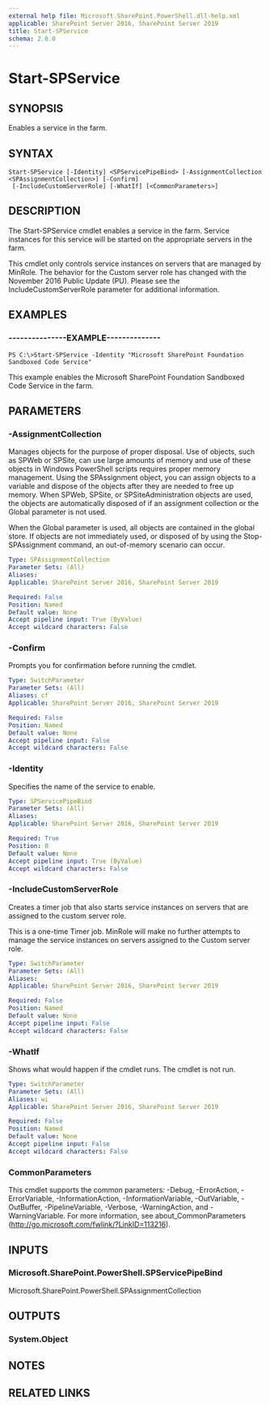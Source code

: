 ```yaml
---
external help file: Microsoft.SharePoint.PowerShell.dll-help.xml
applicable: SharePoint Server 2016, SharePoint Server 2019
title: Start-SPService
schema: 2.0.0
---
```


# Start-SPService

## SYNOPSIS
Enables a service in the farm.


## SYNTAX

```
Start-SPService [-Identity] <SPServicePipeBind> [-AssignmentCollection <SPAssignmentCollection>] [-Confirm]
 [-IncludeCustomServerRole] [-WhatIf] [<CommonParameters>]
```

## DESCRIPTION
The Start-SPService cmdlet enables a service in the farm. Service instances for this service will be started on the appropriate servers in the farm.

This cmdlet only controls service instances on servers that are managed by MinRole. The behavior for the Custom server role has changed with the November 2016 Public Update (PU). Please see the IncludeCustomServerRole parameter for additional information.


## EXAMPLES

### ---------------EXAMPLE--------------
```
PS C:\>Start-SPService -Identity "Microsoft SharePoint Foundation Sandboxed Code Service"
```

This example enables the Microsoft SharePoint Foundation Sandboxed Code Service in the farm.


## PARAMETERS

### -AssignmentCollection
Manages objects for the purpose of proper disposal. Use of objects, such as SPWeb or SPSite, can use large amounts of memory and use of these objects in Windows PowerShell scripts requires proper memory management. Using the SPAssignment object, you can assign objects to a variable and dispose of the objects after they are needed to free up memory. When SPWeb, SPSite, or SPSiteAdministration objects are used, the objects are automatically disposed of if an assignment collection or the Global parameter is not used.

When the Global parameter is used, all objects are contained in the global store. If objects are not immediately used, or disposed of by using the Stop-SPAssignment command, an out-of-memory scenario can occur.

```yaml
Type: SPAssignmentCollection
Parameter Sets: (All)
Aliases: 
Applicable: SharePoint Server 2016, SharePoint Server 2019

Required: False
Position: Named
Default value: None
Accept pipeline input: True (ByValue)
Accept wildcard characters: False
```

### -Confirm
Prompts you for confirmation before running the cmdlet.

```yaml
Type: SwitchParameter
Parameter Sets: (All)
Aliases: cf
Applicable: SharePoint Server 2016, SharePoint Server 2019

Required: False
Position: Named
Default value: None
Accept pipeline input: False
Accept wildcard characters: False
```

### -Identity
Specifies the name of the service to enable.

```yaml
Type: SPServicePipeBind
Parameter Sets: (All)
Aliases: 
Applicable: SharePoint Server 2016, SharePoint Server 2019

Required: True
Position: 0
Default value: None
Accept pipeline input: True (ByValue)
Accept wildcard characters: False
```

### -IncludeCustomServerRole
Creates a timer job that also starts service instances on servers that are assigned to the custom server role.

This is a one-time Timer job. MinRole will make no further attempts to manage the service instances on servers assigned to the Custom server role.

```yaml
Type: SwitchParameter
Parameter Sets: (All)
Aliases: 
Applicable: SharePoint Server 2016, SharePoint Server 2019

Required: False
Position: Named
Default value: None
Accept pipeline input: False
Accept wildcard characters: False
```

### -WhatIf
Shows what would happen if the cmdlet runs.
The cmdlet is not run.

```yaml
Type: SwitchParameter
Parameter Sets: (All)
Aliases: wi
Applicable: SharePoint Server 2016, SharePoint Server 2019

Required: False
Position: Named
Default value: None
Accept pipeline input: False
Accept wildcard characters: False
```

### CommonParameters
This cmdlet supports the common parameters: -Debug, -ErrorAction, -ErrorVariable, -InformationAction, -InformationVariable, -OutVariable, -OutBuffer, -PipelineVariable, -Verbose, -WarningAction, and -WarningVariable. For more information, see about_CommonParameters (http://go.microsoft.com/fwlink/?LinkID=113216).

## INPUTS

### Microsoft.SharePoint.PowerShell.SPServicePipeBind
Microsoft.SharePoint.PowerShell.SPAssignmentCollection

## OUTPUTS

### System.Object

## NOTES

## RELATED LINKS
